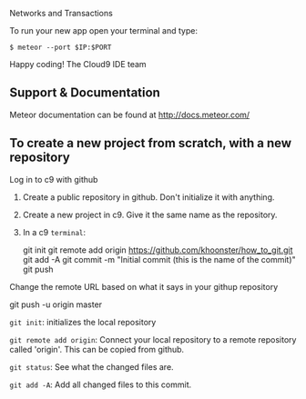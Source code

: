 Networks and Transactions

To run your new app open your terminal and type:
   
    $ meteor --port $IP:$PORT


Happy coding!
The Cloud9 IDE team

## Support & Documentation

Meteor documentation can be found at http://docs.meteor.com/

## To create a new project from scratch, with a new repository
Log in to c9 with github
1. Create a public repository in github. Don't initialize it with anything.
2. Create a new project in c9. Give it the same name as the repository. 
3. In a c9 `terminal`:

    git init
    git remote add origin https://github.com/khoonster/how_to_git.git
    git add -A
    git commit -m "Initial commit (this is the name of the commit)"
    git push

Change the remote URL based on what it says in your githup repository


git push -u origin master

`git init`: 
    initializes the local repository

`git remote add origin`: 
    Connect your local repository to a remote repository called 'origin'.
    This can be copied from github.

`git status`: See what the changed files are.
    
`git add -A`: Add all changed files to this commit.


